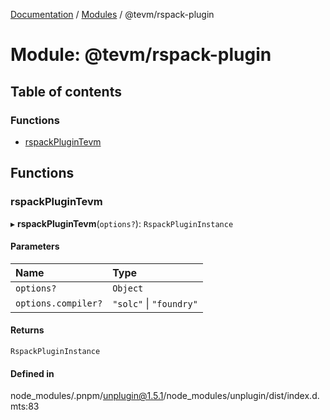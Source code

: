 [Documentation](../README.md) / [Modules](../modules.md) / @tevm/rspack-plugin

# Module: @tevm/rspack-plugin

## Table of contents

### Functions

- [rspackPluginTevm](tevm_rspack_plugin.md#rspackplugintevm)

## Functions

### rspackPluginTevm

▸ **rspackPluginTevm**(`options?`): `RspackPluginInstance`

#### Parameters

| Name | Type |
| :------ | :------ |
| `options?` | `Object` |
| `options.compiler?` | ``"solc"`` \| ``"foundry"`` |

#### Returns

`RspackPluginInstance`

#### Defined in

node_modules/.pnpm/unplugin@1.5.1/node_modules/unplugin/dist/index.d.mts:83
